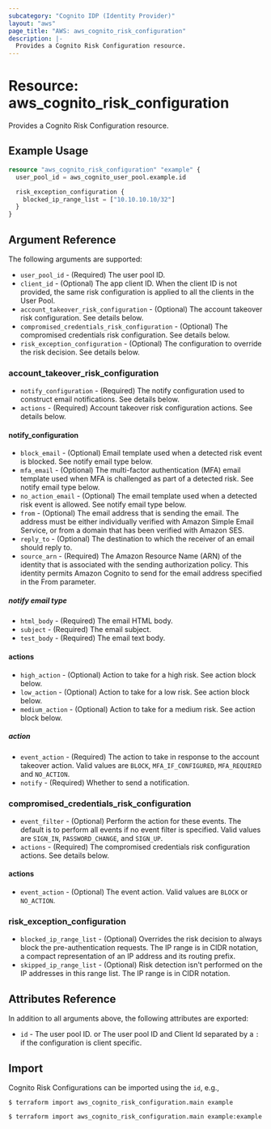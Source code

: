 ```yaml
---
subcategory: "Cognito IDP (Identity Provider)"
layout: "aws"
page_title: "AWS: aws_cognito_risk_configuration"
description: |-
  Provides a Cognito Risk Configuration resource.
---
```


# Resource: aws_cognito_risk_configuration

Provides a Cognito Risk Configuration resource.

## Example Usage

```terraform
resource "aws_cognito_risk_configuration" "example" {
  user_pool_id = aws_cognito_user_pool.example.id

  risk_exception_configuration {
    blocked_ip_range_list = ["10.10.10.10/32"]
  }
}
```

## Argument Reference

The following arguments are supported:

* `user_pool_id` - (Required) The user pool ID.
* `client_id` - (Optional) The app client ID. When the client ID is not provided, the same risk configuration is applied to all the clients in the User Pool.
* `account_takeover_risk_configuration` - (Optional) The account takeover risk configuration. See details below.
* `compromised_credentials_risk_configuration` - (Optional) The compromised credentials risk configuration. See details below.
* `risk_exception_configuration` - (Optional) The configuration to override the risk decision. See details below.

### account_takeover_risk_configuration

* `notify_configuration` - (Required) The notify configuration used to construct email notifications. See details below.
* `actions` - (Required) Account takeover risk configuration actions. See details below.

#### notify_configuration

* `block_email` - (Optional) Email template used when a detected risk event is blocked. See notify email type below.
* `mfa_email` - (Optional) The multi-factor authentication (MFA) email template used when MFA is challenged as part of a detected risk. See notify email type below.
* `no_action_email` - (Optional) The email template used when a detected risk event is allowed. See notify email type below.
* `from` - (Optional) The email address that is sending the email. The address must be either individually verified with Amazon Simple Email Service, or from a domain that has been verified with Amazon SES.
* `reply_to` - (Optional) The destination to which the receiver of an email should reply to.
* `source_arn` - (Required) The Amazon Resource Name (ARN) of the identity that is associated with the sending authorization policy. This identity permits Amazon Cognito to send for the email address specified in the From parameter.

##### notify email type

* `html_body` - (Required) The email HTML body.
* `subject` - (Required) The email subject.
* `test_body` - (Required) The email text body.

#### actions

* `high_action` - (Optional) Action to take for a high risk. See action block below.
* `low_action` - (Optional) Action to take for a low risk. See action block below.
* `medium_action` - (Optional) Action to take for a medium risk. See action block below.

##### action

* `event_action` - (Required) The action to take in response to the account takeover action. Valid values are `BLOCK`, `MFA_IF_CONFIGURED`, `MFA_REQUIRED` and `NO_ACTION`.
* `notify` - (Required) Whether to send a notification.

### compromised_credentials_risk_configuration

* `event_filter` - (Optional) Perform the action for these events. The default is to perform all events if no event filter is specified. Valid values are `SIGN_IN`, `PASSWORD_CHANGE`, and `SIGN_UP`.
* `actions` - (Required) The compromised credentials risk configuration actions. See details below.

#### actions

* `event_action` - (Optional) The event action. Valid values are `BLOCK` or `NO_ACTION`.

### risk_exception_configuration

* `blocked_ip_range_list` - (Optional) Overrides the risk decision to always block the pre-authentication requests. The IP range is in CIDR notation, a compact representation of an IP address and its routing prefix.
* `skipped_ip_range_list` - (Optional) Risk detection isn't performed on the IP addresses in this range list. The IP range is in CIDR notation.

## Attributes Reference

In addition to all arguments above, the following attributes are exported:

* `id` - The user pool ID. or The user pool ID and Client Id separated by a `:` if the configuration is client specific.

## Import

Cognito Risk Configurations can be imported using the `id`, e.g.,

```
$ terraform import aws_cognito_risk_configuration.main example
```

```
$ terraform import aws_cognito_risk_configuration.main example:example
```
